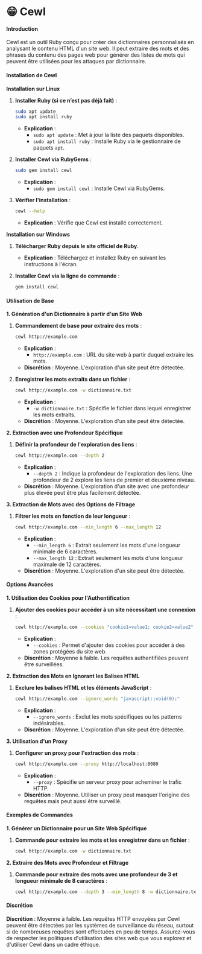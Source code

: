 # 😁 Cewl

#### Introduction

Cewl est un outil Ruby conçu pour créer des dictionnaires personnalisés en analysant le contenu HTML d'un site web. Il peut extraire des mots et des phrases du contenu des pages web pour générer des listes de mots qui peuvent être utilisées pour les attaques par dictionnaire.

#### Installation de Cewl

**Installation sur Linux**

1.  **Installer Ruby (si ce n’est pas déjà fait)** :

    ```bash
    sudo apt update
    sudo apt install ruby
    ```

    * **Explication** :
      * `sudo apt update` : Met à jour la liste des paquets disponibles.
      * `sudo apt install ruby` : Installe Ruby via le gestionnaire de paquets `apt`.
2.  **Installer Cewl via RubyGems** :

    ```bash
    sudo gem install cewl
    ```

    * **Explication** :
      * `sudo gem install cewl` : Installe Cewl via RubyGems.
3.  **Vérifier l'installation** :

    ```bash
    cewl --help
    ```

    * **Explication** : Vérifie que Cewl est installé correctement.

**Installation sur Windows**

1. **Télécharger Ruby depuis le site officiel de Ruby**.
   * **Explication** : Téléchargez et installez Ruby en suivant les instructions à l'écran.
2.  **Installer Cewl via la ligne de commande** :

    ```bash
    gem install cewl
    ```

#### Utilisation de Base

**1. Génération d'un Dictionnaire à partir d'un Site Web**

1.  **Commandement de base pour extraire des mots** :

    ```bash
    cewl http://example.com
    ```

    * **Explication** :
      * `http://example.com` : URL du site web à partir duquel extraire les mots.
    * **Discrétion** : Moyenne. L'exploration d'un site peut être détectée.
2.  **Enregistrer les mots extraits dans un fichier** :

    ```bash
    cewl http://example.com -w dictionnaire.txt
    ```

    * **Explication** :
      * `-w dictionnaire.txt` : Spécifie le fichier dans lequel enregistrer les mots extraits.
    * **Discrétion** : Moyenne. L'exploration d'un site peut être détectée.

**2. Extraction avec une Profondeur Spécifique**

1.  **Définir la profondeur de l'exploration des liens** :

    ```bash
    cewl http://example.com --depth 2
    ```

    * **Explication** :
      * `--depth 2` : Indique la profondeur de l'exploration des liens. Une profondeur de 2 explore les liens de premier et deuxième niveau.
    * **Discrétion** : Moyenne. L'exploration d'un site avec une profondeur plus élevée peut être plus facilement détectée.

**3. Extraction de Mots avec des Options de Filtrage**

1.  **Filtrer les mots en fonction de leur longueur** :

    ```bash
    cewl http://example.com --min_length 6 --max_length 12
    ```

    * **Explication** :
      * `--min_length 6` : Extrait seulement les mots d'une longueur minimale de 6 caractères.
      * `--max_length 12` : Extrait seulement les mots d'une longueur maximale de 12 caractères.
    * **Discrétion** : Moyenne. L'exploration d'un site peut être détectée.

#### Options Avancées

**1. Utilisation des Cookies pour l'Authentification**

1.  **Ajouter des cookies pour accéder à un site nécessitant une connexion** :

    ```bash
    cewl http://example.com --cookies "cookie1=value1; cookie2=value2"
    ```

    * **Explication** :
      * `--cookies` : Permet d'ajouter des cookies pour accéder à des zones protégées du site web.
    * **Discrétion** : Moyenne à faible. Les requêtes authentifiées peuvent être surveillées.

**2. Extraction des Mots en Ignorant les Balises HTML**

1.  **Exclure les balises HTML et les éléments JavaScript** :

    ```bash
    cewl http://example.com --ignore_words "javascript:;void(0);"
    ```

    * **Explication** :
      * `--ignore_words` : Exclut les mots spécifiques ou les patterns indésirables.
    * **Discrétion** : Moyenne. L'exploration d'un site peut être détectée.

**3. Utilisation d'un Proxy**

1.  **Configurer un proxy pour l'extraction des mots** :

    ```bash
    cewl http://example.com --proxy http://localhost:8080
    ```

    * **Explication** :
      * `--proxy` : Spécifie un serveur proxy pour acheminer le trafic HTTP.
    * **Discrétion** : Moyenne. Utiliser un proxy peut masquer l'origine des requêtes mais peut aussi être surveillé.

#### Exemples de Commandes

**1. Générer un Dictionnaire pour un Site Web Spécifique**

1.  **Commande pour extraire les mots et les enregistrer dans un fichier** :

    ```bash
    cewl http://example.com -w dictionnaire.txt
    ```

**2. Extraire des Mots avec Profondeur et Filtrage**

1.  **Commande pour extraire des mots avec une profondeur de 3 et longueur minimale de 8 caractères** :

    ```bash
    cewl http://example.com --depth 3 --min_length 8 -w dictionnaire.txt
    ```

#### Discrétion

**Discrétion** : Moyenne à faible. Les requêtes HTTP envoyées par Cewl peuvent être détectées par les systèmes de surveillance du réseau, surtout si de nombreuses requêtes sont effectuées en peu de temps. Assurez-vous de respecter les politiques d'utilisation des sites web que vous explorez et d'utiliser Cewl dans un cadre éthique.
